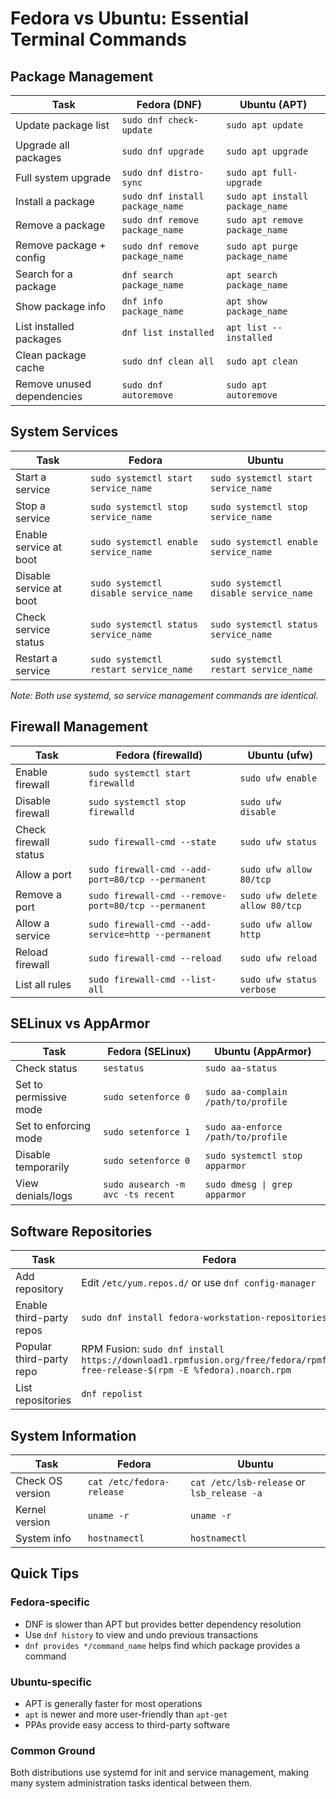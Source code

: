 # Fedora vs Ubuntu: Essential Terminal Commands

## Package Management

| Task | Fedora (DNF) | Ubuntu (APT) |
|------|--------------|--------------|
| Update package list | `sudo dnf check-update` | `sudo apt update` |
| Upgrade all packages | `sudo dnf upgrade` | `sudo apt upgrade` |
| Full system upgrade | `sudo dnf distro-sync` | `sudo apt full-upgrade` |
| Install a package | `sudo dnf install package_name` | `sudo apt install package_name` |
| Remove a package | `sudo dnf remove package_name` | `sudo apt remove package_name` |
| Remove package + config | `sudo dnf remove package_name` | `sudo apt purge package_name` |
| Search for a package | `dnf search package_name` | `apt search package_name` |
| Show package info | `dnf info package_name` | `apt show package_name` |
| List installed packages | `dnf list installed` | `apt list --installed` |
| Clean package cache | `sudo dnf clean all` | `sudo apt clean` |
| Remove unused dependencies | `sudo dnf autoremove` | `sudo apt autoremove` |

## System Services

| Task | Fedora | Ubuntu |
|------|--------|--------|
| Start a service | `sudo systemctl start service_name` | `sudo systemctl start service_name` |
| Stop a service | `sudo systemctl stop service_name` | `sudo systemctl stop service_name` |
| Enable service at boot | `sudo systemctl enable service_name` | `sudo systemctl enable service_name` |
| Disable service at boot | `sudo systemctl disable service_name` | `sudo systemctl disable service_name` |
| Check service status | `sudo systemctl status service_name` | `sudo systemctl status service_name` |
| Restart a service | `sudo systemctl restart service_name` | `sudo systemctl restart service_name` |

*Note: Both use systemd, so service management commands are identical.*

## Firewall Management

| Task | Fedora (firewalld) | Ubuntu (ufw) |
|------|-------------------|--------------|
| Enable firewall | `sudo systemctl start firewalld` | `sudo ufw enable` |
| Disable firewall | `sudo systemctl stop firewalld` | `sudo ufw disable` |
| Check firewall status | `sudo firewall-cmd --state` | `sudo ufw status` |
| Allow a port | `sudo firewall-cmd --add-port=80/tcp --permanent` | `sudo ufw allow 80/tcp` |
| Remove a port | `sudo firewall-cmd --remove-port=80/tcp --permanent` | `sudo ufw delete allow 80/tcp` |
| Allow a service | `sudo firewall-cmd --add-service=http --permanent` | `sudo ufw allow http` |
| Reload firewall | `sudo firewall-cmd --reload` | `sudo ufw reload` |
| List all rules | `sudo firewall-cmd --list-all` | `sudo ufw status verbose` |

## SELinux vs AppArmor

| Task | Fedora (SELinux) | Ubuntu (AppArmor) |
|------|------------------|-------------------|
| Check status | `sestatus` | `sudo aa-status` |
| Set to permissive mode | `sudo setenforce 0` | `sudo aa-complain /path/to/profile` |
| Set to enforcing mode | `sudo setenforce 1` | `sudo aa-enforce /path/to/profile` |
| Disable temporarily | `sudo setenforce 0` | `sudo systemctl stop apparmor` |
| View denials/logs | `sudo ausearch -m avc -ts recent` | `sudo dmesg \| grep apparmor` |

## Software Repositories

| Task | Fedora | Ubuntu |
|------|--------|--------|
| Add repository | Edit `/etc/yum.repos.d/` or use `dnf config-manager` | `sudo add-apt-repository ppa:name` |
| Enable third-party repos | `sudo dnf install fedora-workstation-repositories` | Built into Software & Updates GUI |
| Popular third-party repo | RPM Fusion: `sudo dnf install https://download1.rpmfusion.org/free/fedora/rpmfusion-free-release-$(rpm -E %fedora).noarch.rpm` | Various PPAs |
| List repositories | `dnf repolist` | `apt policy` or check `/etc/apt/sources.list` |

## System Information

| Task | Fedora | Ubuntu |
|------|--------|--------|
| Check OS version | `cat /etc/fedora-release` | `cat /etc/lsb-release` or `lsb_release -a` |
| Kernel version | `uname -r` | `uname -r` |
| System info | `hostnamectl` | `hostnamectl` |

## Quick Tips

### Fedora-specific
- DNF is slower than APT but provides better dependency resolution
- Use `dnf history` to view and undo previous transactions
- `dnf provides */command_name` helps find which package provides a command

### Ubuntu-specific
- APT is generally faster for most operations
- `apt` is newer and more user-friendly than `apt-get`
- PPAs provide easy access to third-party software

### Common Ground
Both distributions use systemd for init and service management, making many system administration tasks identical between them.